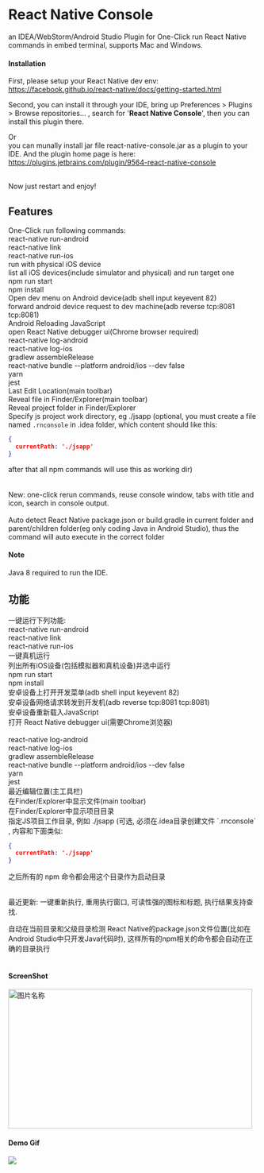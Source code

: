 # React Native Console
an IDEA/WebStorm/Android Studio Plugin for One-Click run React Native commands in embed terminal, supports Mac and Windows.

#### Installation
First, please setup your React Native dev env:
https://facebook.github.io/react-native/docs/getting-started.html

Second, you can install it through your IDE, bring up  Preferences > Plugins > Browse repositories... , search for '**React Native Console**',
then you can install this plugin there.<br/>

Or<br/>you can munally install jar file react-native-console.jar as a plugin to your IDE. And the plugin home page is here: https://plugins.jetbrains.com/plugin/9564-react-native-console<br/><br/>

Now just restart and enjoy!

<h2>Features</h2>

One-Click run following commands:<br/>
react-native run-android<br/>
react-native link<br/>
react-native run-ios<br/>
run with physical iOS device<br/>
list all iOS devices(include simulator and physical) and run target one <br/>
npm run start<br/>
npm install<br/>
Open dev menu on Android device(adb shell input keyevent 82)<br/>
forward android device request to dev machine(adb reverse tcp:8081 tcp:8081)<br/>
Android Reloading JavaScript<br/>
open React Native debugger ui(Chrome browser required)<br/>
react-native log-android<br/>
react-native log-ios<br/>
gradlew assembleRelease<br/>
react-native bundle --platform android/ios --dev false<br/>
yarn<br/>
jest<br/>
Last Edit Location(main toolbar)<br/>
Reveal file in Finder/Explorer(main toolbar)<br/>
Reveal project folder in Finder/Explorer<br/>
Specify js project work directory, eg ./jsapp (optional, you must create a file named `.rnconsole` in .idea folder, which content should like this:

```json
{
  currentPath: './jsapp'
}
```

after that all npm commands will use this as working dir)<br/>
<br/>
​    
New: one-click rerun commands, reuse console window, tabs with title and icon, search in console output.<br/>
​    
Auto detect React Native package.json or build.gradle in current folder and parent/children folder(eg only coding Java in Android Studio),
thus the command will auto execute in the correct folder<br/>



#### Note
Java 8 required to run the IDE.<br/>


<h2>功能</h2>
一键运行下列功能:<br/>
react-native run-android<br/>
react-native link<br/>
react-native run-ios<br/>
一键真机运行<br/>
列出所有iOS设备(包括模拟器和真机设备)并选中运行<br/>
npm run start<br/>
npm install<br/>
安卓设备上打开开发菜单(adb shell input keyevent 82)<br/>
安卓设备网络请求转发到开发机(adb reverse tcp:8081 tcp:8081)<br/>
安卓设备重新载入JavaScript<br/>
打开 React Native debugger ui(需要Chrome浏览器)<br/><br/>
react-native log-android<br/>
react-native log-ios<br/>
gradlew assembleRelease<br/>
react-native bundle --platform android/ios --dev false<br/>
yarn<br/>
jest<br/>
最近编辑位置(主工具栏)<br/>
在Finder/Explorer中显示文件(main toolbar)<br/>
在Finder/Explorer中显示项目目录<br/>
指定JS项目工作目录, 例如 ./jsapp (可选, 必须在.idea目录创建文件 `.rnconsole` , 内容和下面类似:

```json
{
  currentPath: './jsapp'
}
```

之后所有的 npm 命令都会用这个目录作为启动目录<br/>
<br/>

最近更新: 一键重新执行, 重用执行窗口, 可读性强的图标和标题, 执行结果支持查找.<br/>

自动在当前目录和父级目录检测 React Native的package.json文件位置(比如在Android Studio中只开发Java代码时), 这样所有的npm相关的命令都会自动在正确的目录执行<br/>
<br/>

#### ScreenShot

<img src="https://raw.githubusercontent.com/beansoftapp/react-native-console/master/screenshot/ReactNativeConsole.png" width="492" height="281" alt="图片名称" align=center />

#### Demo Gif
![](https://raw.githubusercontent.com/beansoftapp/react-native-console/master/screenshot/rnconsole.gif)


